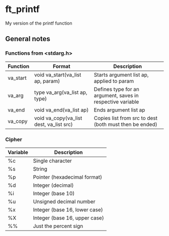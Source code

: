 # ft_printf
My version of the printf function

## General notes

### Functions from <stdarg.h>

Function | Format | Description
--- | --- | ---
va_start | void	va_start(va_list ap, param) | Starts argument list ap, applied to param
va_arg | type	va_arg(va_list ap, type) | Defines type for an argument, saves in respective variable
va_end | void	va_end(va_list ap) | Ends argument list ap
va_copy | void	va_copy(va_list dest, va_list src) | Copies list from src to dest (both must then be ended)

### Cipher

Variable | Description
--- | ---
%c | Single character
%s | String
%p | Pointer (hexadecimal format)
%d | Integer (decimal)
%i | Integer (base 10)
%u | Unsigned decimal number
%x | Integer (base 16, lower case)
%X | Integer (base 16, upper case)
%% | Just the percent sign
